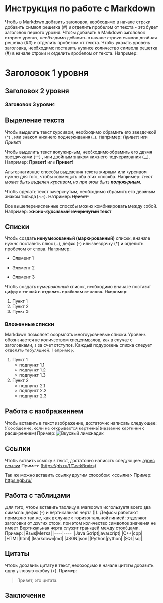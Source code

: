 # Инструкция по работе с Markdown
Чтобы в Markdown добавить заголовок, необходимо в начале строки добавить символ решетка (#) и отделить пробелом от текста - это будет заголовок первого уровня.
Чтобы добавить в Markdown заголовок второго уровня, необходимо добавить в начале строки символ двойная решетка (##) и отделить пробелом от текста.
Чтобы указать уровень заголовка, необходимо поставить нужное количество символа решетка (#) в начале строки и отделить пробелом от текста.
Например:
# Заголовок 1 уровня
## Заголовок 2 уровня
### Заголовок 3 уровня



## Выделение текста

Чтобы выделить текст курсивом, необходимо обрамить его звездочкой (*) , или знаком нижнего подчеркивания (_). 
Например: *Привет!* или _Привет!_

Чтобы выделить текст полужирным, необходимо обрамить его двумя звездочками (**) , или двойным знаком нижнего подчеркивания (__).
Например: **Привет!** или __Привет!__

Альтернативные способы выделения текста жирным или курсивом нужны для того, чтобы совмещать оба этих способа.
Например: *текст может быть выделен курсивом, но при этом быть __полужирным.__*

Чтобы сделать текст зачеркнутым, необходимо обрамить его двойным знаком тильда (~~).
Например: ~~Привет!~~

Все вышеперечисленные способы можно комбинировать между собой.
Например: **жирно-_курсивный_ ~~зачеркнутый~~ текст**

## Списки

Чтобы создать **ненумерованный (маркированный)** список, вначале нужно поставить плюс (+), дефис (-) или звездочку (*) и отделить пробелом от слова.
Например:
+ Элемент 1
- Элемент 2
* Элемент 3

Чтобы создать *нумерованный* список, необходимо вначале поставит цифру с точкой и отделить пробелом от слова.
Например: 
1. Пункт 1
2. Пункт 2
3. Пункт 3
### Вложенные списки
Markdown позволяет оформлять многоуровневые списки. Уровень обозначается не количеством спецсимволов, как в случае с заголовками, а за счет отступов. Каждый подуровень списка следует отделять табуляцией.
Например:
1. Пункт 1
    * подпункт 1.1
    - подпункт 1.2
    + подпункт 1.3
2. Пункт 2
    * подпункт 2.1
    - подпункт 2.2
    + подпункт 2.3
    
## Работа с изображением

Чтобы вставить в текст изображение, достаточно написать следующее: ![сообщение, если не открывается картинка](название картинки с расширением)
Пример: 
![Вкусный лимонадик](drink.jpg)

## Ссылки

Чтобы вствить ссылку в текст, достаточно написать следующее:
[адрес ссылки](Название)
Пример:
[https://gb.ru/](GeekBrains)

Так же можно вставить ссылку другим способом:
<ссылка>
Пример:
<https://gb.ru/>


## Работа с таблицами

Для того, чтобы вставить таблицу в Markdown используетя всего два символа: дефис (-) и вертикальная черта (|). Дефисы работают примерно так же, как в случае с горизонтальной линией: отделяют заголовки от других строк, при этом количество символов значения не имеет. Вертикальная черта служит границей между столбцами.
Пример:
|Язык|Метка|
|----|----|
|Java Script|javascript|
|C++|cpp|
|HTML|html|
|Markdown|md|
|JSON|json|
|Python|python|
|SQL|sql|

## Цитаты

Чтобы добавить цитату в текст, необходимо в начале цитаты добавить одну угловую скобку (>).
Пример:
>Привет, это цитата.

## Заключение